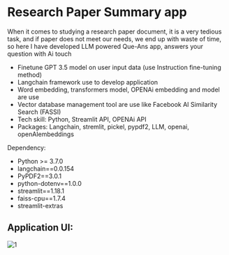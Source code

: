 # Research Paper Summary app
 
When it comes to studying a research paper document, it is a very tedious task, and if paper does not meet our needs, we end up with waste of time, so here I have developed LLM powered Que-Ans app, answers your question with Ai touch

-	Finetune GPT 3.5 model on user input data (use Instruction fine-tuning method)
-	Langchain framework use to develop application
-	Word embedding, transformers model, OPENAi embedding and model are use 
-	Vector database management tool are use like Facebook AI Similarity Search (FASSI)
-	Tech skill: Python, Streamlit API, OPENAi API
-	Packages: Langchain, stremlit, pickel, pypdf2, LLM, openai, openAIembeddings

Dependency:
- Python >= 3.7.0
- langchain==0.0.154
- PyPDF2==3.0.1
- python-dotenv==1.0.0
- streamlit==1.18.1
- faiss-cpu==1.7.4
- streamlit-extras

## Application UI:
![1](https://github.com/ajitwankhede/Research_Paper_Summary_app/assets/85306409/1341ebd2-8e16-4019-85c2-1e6502eb3a0e)

